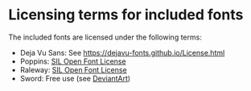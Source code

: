 # Licensing terms for included fonts

The included fonts are licensed under the following terms:

- Deja Vu Sans: See https://dejavu-fonts.github.io/License.html
- Poppins: [SIL Open Font License](https://scripts.sil.org/cms/scripts/page.php?site_id=nrsi&id=OFL)
- Raleway: [SIL Open Font License](https://scripts.sil.org/cms/scripts/page.php?site_id=nrsi&id=OFL)
- Sword: Free use (see [DeviantArt](https://www.deviantart.com/mucrush/art/Font-Pack-Sword-796435819))
